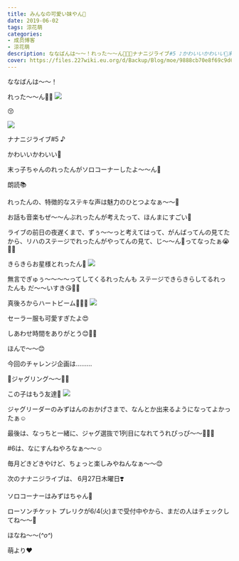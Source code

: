```yaml
---
title: みんなの可愛い妹やん💓
date: 2019-06-02
tags: 涼花萌
categories: 
- 成员博客
- 涼花萌
description: ななばんは〜〜！れった〜〜ん💓💓😚ナナニジライブ#5 ♪かわいいかわいい💓末っ子ちゃんのれったんがソロコーナーしたよ〜〜ん🥰朗読📚...
cover: https://files.227wiki.eu.org/d/Backup/Blog/moe/9888cb70e8f69c9d64c1618807c00.jpg 
---
```






ななばんは〜〜！




れった〜〜ん💓💓
![](https://files.227wiki.eu.org/d/Backup/Blog/moe/9888cb70e8f69c9d64c1618807c00.jpg)




😚

![](https://files.227wiki.eu.org/d/Backup/Blog/moe/9888cb70e8f69c9d64c1618807c00-01.jpg)







ナナニジライブ#5 ♪





かわいいかわいい💓

末っ子ちゃんのれったんがソロコーナーしたよ〜〜ん🥰





朗読📚



れったんの、特徴的なステキな声は魅力のひとつよなぁ〜〜🌟



お話も音楽もぜ〜〜んぶれったんが考えたって、ほんまにすごい🥺




ライブの前日の夜遅くまで、ずぅ〜〜っと考えてはって、がんばってんの見てたから、リハのステージでれったんがやってんの見て、じ〜〜ん🥺ってなったぁ😭💓💓





きらきらお星様とれったん🌟
![](https://files.227wiki.eu.org/d/Backup/Blog/moe/9888cb70e8f69c9d64c1618807c00-02.png)





無言でぎゅぅ〜〜〜〜ってしてくるれったんも
ステージできらきらしてるれったんも
だ〜〜いすき😘💓💓



真後ろからハートビーム💓💓💓
![](https://files.227wiki.eu.org/d/Backup/Blog/moe/9888cb70e8f69c9d64c1618807c00-03.jpg)





セーラー服も可愛すぎたよ😍





しあわせ時間をありがとう😊💓💓










ほんで〜〜😊




今回のチャレンジ企画は………



🎪ジャグリング〜〜🤹‍♀️





この子はもう友達👭
![](https://files.227wiki.eu.org/d/Backup/Blog/moe/9888cb70e8f69c9d64c1618807c00-04.jpg)






ジャグリーダーのみずはんのおかげさまで、なんとか出来るようになってよかったぁ☺️



最後は、なっちと一緒に、ジャグ選抜で1列目になれてうれぴっぴ〜〜🐥💓🍓





#6は、なにすんねやろなぁ〜〜☺️





毎月どきどきやけど、ちょっと楽しみやねんなぁ〜〜😊







次のナナニジライブは、
6月27日木曜日❣️


ソロコーナーはみずはちゃん🐙




ローソンチケット プレリクが6/4(火)まで受付中やから、まだの人はチェックしてね〜〜🤗








ほなね〜〜(*^o^*)




萌より❤︎


